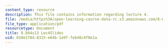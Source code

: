 ```yaml
---
content_type: resource
description: This file contains information regarding lecture 4.
file: /media/https%3A/open-learning-course-data-rc.s3.amazonaws.com/8-044-statistical-physics-i-spring-2013/b58e27848315e64b1a9ffeb48c4f0e1a_MIT8_044S13_L4.pdf
file_type: application/pdf
resourcetype: Document
title: 8.044s13 Lec4Slides
uid: b58e2784-8315-e64b-1a9f-feb48c4f0e1a
---
```


